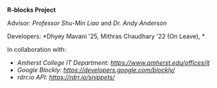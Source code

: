 **R-blocks Project**

Advisor: *Professor Shu-Min Liao* and *Dr. Andy Anderson*

Developers: *Dhyey Mavani '25, Mithras Chaudhary '22 (On Leave), *

In collaboration with: 
- *Amherst College IT Department: https://www.amherst.edu/offices/it*
- *Google Blockly: https://developers.google.com/blockly/*
- *rdrr.io API: https://rdrr.io/snippets/*
